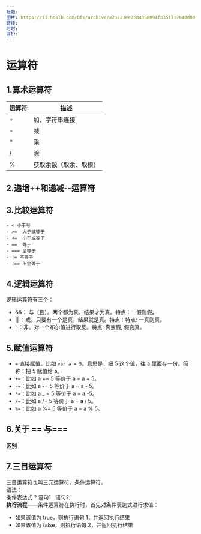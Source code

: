 ```yaml
---
标题: 
图片: https://i1.hdslb.com/bfs/archive/a23723ee2b84358094fb35f717848d002519b1f2.jpg@518w_290h_1c_!web-video-share-cover.avif
链接: 
时时: 
评价:
---
```


<!-- ---
prev:  '/Javascript/02数据类型转换.md',
next: '/Javascript/04-流程控制.md',
--- -->
# 运算符

## 1.算术运算符

| **运算符** | **描述** |
| --- | --- |
| + | 加、字符串连接 |
| - | 减 |
| * | 乘 |
| / | 除 |
| % | 获取余数（取余、取模） |

## 2.递增++和递减--运算符

## 3.比较运算符

```- > 大于号
- < 小于号
- >=  大于或等于
- <=  小于或等于
- ==  等于
- === 全等于
- != 不等于
- !== 不全等于
```

## 4.逻辑运算符

逻辑运算符有三个：

- &&： 与（且）。两个都为真，结果才为真。特点：一假则假。
- || ：或。只要有一个是真，结果就是真。特点：特点: 一真则真。
- ! ：非。对一个布尔值进行取反。特点: 真变假, 假变真。

## 5.赋值运算符

- `=` 直接赋值。比如 `var a = 5`。意思是，把 5 这个值，往 a 里面存一份。简称：把 5 赋值给 a。
- `+=`：比如 a += 5 等价于 a = a + 5。
- `-=`：比如 a -= 5 等价于 a = a - 5。
- `*=`：比如 a _ = 5 等价于 a = a -5。
- `/=`：比如 a /= 5 等价于 a = a / 5。
- `%=`：比如 a %= 5 等价于 a = a % 5。

## 6.关于 == 与===

#### 区别



## 7.三目运算符

三目运算符也叫三元运算符、条件运算符。<br />语法：<br />条件表达式 ? 语句1 : 语句2;<br />**执行流程**——条件运算符在执行时，首先对条件表达式进行求值：

- 如果该值为 true，则执行语句 1，并返回执行结果
- 如果该值为 false，则执行语句 2，并返回执行结果
